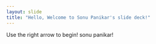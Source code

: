 ```yaml
---
layout: slide
title: "Hello, Welcome to Sonu Panikar's slide deck!"
---
```


Use the right arrow to begin!
sonu panikar!
